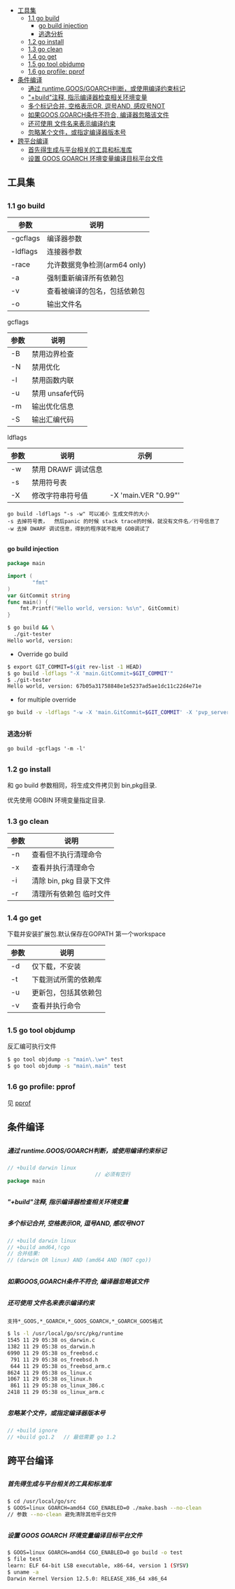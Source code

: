 [](...menustart)

- [工具集](#d1f4a2ca5ebae356829301a14367e0e6)
    - [1.1 go build](#5cb3fbe2f5c14eaeec65da239fb2278b)
        - [go build injection](#dc4c1d9510e06b1f42e03832e216b351)
        - [逃逸分析](#39e51e767418357eef4ac9bcb4330f50)
    - [1.2 go install](#bfae2838680a32e56e245ff108957b89)
    - [1.3 go clean](#a0d272d3a24a7f1986e0fa7bafb8a59d)
    - [1.4 go get](#467396f90a34e7517a6fe191507ebab1)
    - [1.5 go tool objdump](#10dff3e07c4de7491ca41d3f3d6a7968)
    - [1.6 go profile: pprof](#97696a7ea989ac7decac2e8be29a04f7)
- [条件编译](#b19e1a4d4f517ccccc8fd5d402c438f9)
    - [通过 runtime.GOOS/GOARCH判断，或使用编译约束标记](#7fb897f760321cdc29a25ac77a31a041)
    - ["+build"注释, 指示编译器检查相关环境变量](#e4ee5701df42dfb4c09086d79e67d9f6)
    - [多个标记合并, 空格表示OR, 逗号AND, 感叹号NOT](#30ef583d7ef62bad4751c8e2e7299f50)
    - [如果GOOS,GOARCH条件不符合, 编译器忽略该文件](#ba18359c8922124ddf4b2ffbdad4b1d3)
    - [还可使用 文件名来表示编译约束](#e6bd662653ba70b565a32d84722fd015)
    - [忽略某个文件，或指定编译器版本号](#5c0242163713cc576762cc92f3c5e625)
- [跨平台编译](#9f4c95c3ac51945acde06a53ffa196bd)
    - [首先得生成与平台相关的工具和标准库](#6aa488bb375a987c2f85c02db3220422)
    - [设置 GOOS GOARCH 环境变量编译目标平台文件](#0457f03fb15cf964e191b590da30f15e)

[](...menuend)


<h2 id="d1f4a2ca5ebae356829301a14367e0e6"></h2>

## 工具集

<h2 id="5cb3fbe2f5c14eaeec65da239fb2278b"></h2>

### 1.1 go build


参数 |  说明 
--- |   --- 
-gcflags | 编译器参数 
-ldflags    |   连接器参数
-race | 允许数据竞争检测(arm64 only) 
-a  |   强制重新编译所有依赖包
-v  |   查看被编译的包名，包括依赖包   
-o  |   输出文件名 

gcflags

参数 |  说明 
--- |   --- 
-B  |   禁用边界检查 
-N  |   禁用优化
-l  |   禁用函数内联
-u  |   禁用 unsafe代码
-m  |   输出优化信息
-S  |   输出汇编代码


ldflags

参数 |  说明 | 示例
--- |   ---     |   ---
-w  |   禁用 DRAWF 调试信息
-s  |   禁用符号表
-X  |   修改字符串符号值    |   -X 'main.VER "0.99"'


    go build -ldflags "-s -w" 可以减小 生成文件的大小
    -s 去掉符号表，  然后panic 的时候 stack trace的时候，就没有文件名／行号信息了
    -w 去掉 DWARF 调试信息，得到的程序就不能用 GDB调试了


<h2 id="dc4c1d9510e06b1f42e03832e216b351"></h2>

#### go build injection

```go
package main

import (
        "fmt"
)
var GitCommit string
func main() {
    fmt.Printf("Hello world, version: %s\n", GitCommit)
}
```

```bash
$ go build && \
  ./git-tester
Hello world, version:
```

- Override go build

```bash
$ export GIT_COMMIT=$(git rev-list -1 HEAD)
$ go build -ldflags "-X 'main.GitCommit=$GIT_COMMIT'"
$ ./git-tester
Hello world, version: 67b05a31758848e1e5237ad5ae1dc11c22d4e71e
```

- for multiple override 

```bash
go build -v -ldflags "-w -X 'main.GitCommit=$GIT_COMMIT' -X 'pvp_server/api.MsgDefDoc=$MSG_DEF' "
```

<h2 id="39e51e767418357eef4ac9bcb4330f50"></h2>

#### 逃逸分析

```
go build -gcflags '-m -l'
```



<h2 id="bfae2838680a32e56e245ff108957b89"></h2>

### 1.2 go install

和 go build 参数相同，将生成文件拷贝到 bin,pkg目录.

优先使用 GOBIN 环境变量指定目录.

<h2 id="a0d272d3a24a7f1986e0fa7bafb8a59d"></h2>

### 1.3 go clean

参数 |  说明 
--- |   --- 
-n  | 查看但不执行清理命令
-x  | 查看并执行清理命令
-i  |   清除 bin, pkg 目录下文件
-r  |   清理所有依赖包 临时文件 


<h2 id="467396f90a34e7517a6fe191507ebab1"></h2>

### 1.4 go get

下载并安装扩展包.默认保存在GOPATH 第一个workspace

参数 |  说明 
--- |   --- 
-d  |   仅下载，不安装
-t  |   下载测试所需的依赖库
-u  |   更新包，包括其依赖包
-v  |   查看并执行命令


<h2 id="10dff3e07c4de7491ca41d3f3d6a7968"></h2>

### 1.5 go tool objdump

反汇编可执行文件

```bash
$ go tool objdump -s "main\.\w+" test
$ go tool objdump -s "main\.main" test
```


<h2 id="97696a7ea989ac7decac2e8be29a04f7"></h2>

### 1.6 go profile: pprof

见 [pprof](golang_pprof.md)


<h2 id="b19e1a4d4f517ccccc8fd5d402c438f9"></h2>

## 条件编译

<h2 id="7fb897f760321cdc29a25ac77a31a041"></h2>

##### 通过 runtime.GOOS/GOARCH判断，或使用编译约束标记

```go
// +build darwin linux
                            // 必须有空行
package main
```

<h2 id="e4ee5701df42dfb4c09086d79e67d9f6"></h2>

##### "+build"注释, 指示编译器检查相关环境变量

<h2 id="30ef583d7ef62bad4751c8e2e7299f50"></h2>

##### 多个标记合并, 空格表示OR, 逗号AND, 感叹号NOT

```go
// +build darwin linux
// +build amd64,!cgo
// 合并结果:
// (darwin OR linux) AND (amd64 AND (NOT cgo))
```

<h2 id="ba18359c8922124ddf4b2ffbdad4b1d3"></h2>

##### 如果GOOS,GOARCH条件不符合, 编译器忽略该文件

<h2 id="e6bd662653ba70b565a32d84722fd015"></h2>

##### 还可使用 文件名来表示编译约束

    支持*_GOOS,*_GOARCH,*_GOOS_GOARCH,*_GOARCH_GOOS格式

```bash
$ ls -l /usr/local/go/src/pkg/runtime
1545 11 29 05:38 os_darwin.c
1382 11 29 05:38 os_darwin.h
6990 11 29 05:38 os_freebsd.c
 791 11 29 05:38 os_freebsd.h
 644 11 29 05:38 os_freebsd_arm.c
8624 11 29 05:38 os_linux.c
1067 11 29 05:38 os_linux.h
 861 11 29 05:38 os_linux_386.c
2418 11 29 05:38 os_linux_arm.c
```

<h2 id="5c0242163713cc576762cc92f3c5e625"></h2>

##### 忽略某个文件，或指定编译器版本号

```go
// +build ignore
// +build go1.2   // 最低需要 go 1.2
```

<h2 id="9f4c95c3ac51945acde06a53ffa196bd"></h2>

## 跨平台编译

<h2 id="6aa488bb375a987c2f85c02db3220422"></h2>

##### 首先得生成与平台相关的工具和标准库

```bash
$ cd /usr/local/go/src
$ GOOS=linux GOARCH=amd64 CGO_ENABLED=0 ./make.bash --no-clean
// 参数 --no-clean 避免清除其他平台文件
```

<h2 id="0457f03fb15cf964e191b590da30f15e"></h2>

##### 设置 GOOS GOARCH 环境变量编译目标平台文件

```bash
$ GOOS=linux GOARCH=amd64 CGO_ENABLED=0 go build -o test
$ file test
learn: ELF 64-bit LSB executable, x86-64, version 1 (SYSV)
$ uname -a
Darwin Kernel Version 12.5.0: RELEASE_X86_64 x86_64
```



